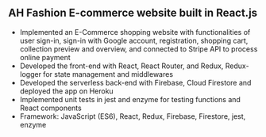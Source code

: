 ## AH Fashion E-commerce website built in React.js

* Implemented an E-Commerce shopping website with functionalities of user sign-in, sign-in with Google account, registration, shopping cart, collection preview and overview, and connected to Stripe API to process online payment
* Developed the front-end with React, React Router, and Redux, Redux-logger for state management and middlewares
* Developed the serverless back-end with Firebase, Cloud Firestore and deployed the app on Heroku
* Implemented unit tests in jest and enzyme for testing functions and React components
* Framework: JavaScript (ES6), React, Redux, Firebase, Firestore, jest, enzyme
